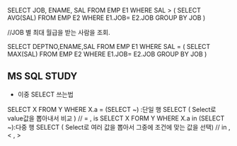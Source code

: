 SELECT JOB, ENAME, SAL FROM EMP  E1
WHERE SAL >
(
	SELECT AVG(SAL) FROM EMP E2
	WHERE E1.JOB= E2.JOB 
	GROUP BY JOB
)

//JOB 별 최대 월급을 받는 사람을 조회.

SELECT  DEPTNO,ENAME,SAL FROM EMP  E1
WHERE SAL =
(
	SELECT MAX(SAL) FROM EMP E2
	WHERE E1.JOB= E2.JOB 
	GROUP BY JOB
)


## MS SQL STUDY

- 이중 SELECT 쓰는법

SELECT X FROM Y WHERE X.a = (SELECT ~) :단일 행 SELECT ( Select로 value값을 뽑아내서 비교 ) 
// = , is 
SELECT X FORM Y WHERE X.a in (SELECT ~):다중 행 SELECT ( Select로 여러 값을 뽑아서 그중에 조건에 맞는 값을 선택)
// in , < , > 
